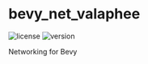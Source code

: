 # bevy_net_valaphee

![license](https://img.shields.io/badge/License-Apache_2.0-blue.svg)
![version](https://img.shields.io/badge/Version-0.1.0-red.svg)

Networking for Bevy
